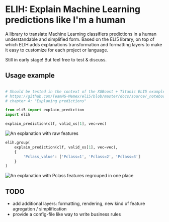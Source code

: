 
# ELIH: Explain Machine Learning predictions like I'm a human

A library to translate Machine Learning classifiers predictions in a human understandable and simplified form.
Based on the ELI5 library, on top of which ELIH adds explanations transformation and formatting layers to make it easy to customize for each project or language.

Still in early stage! But feel free to test & discuss.

## Usage example

```python

# Should be tested in the context of the XGBoost + Titanic ELI5 example
# https://github.com/TeamHG-Memex/eli5/blob/master/docs/source/_notebooks/xgboost-titanic.rst
# chapter 4: "Explaning predictions"

from eli5 import explain_prediction
import elih

explain_prediction(clf, valid_xs[1], vec=vec)
```

![An explanation with raw features](https://github.com/fvinas/elih/blob/master/doc/example1.png)

```python
elih.group(
    explain_prediction(clf, valid_xs[1], vec=vec),
    {
        'Pclass_value': ['Pclass=1', 'Pclass=2', 'Pclass=3']
    }
)
```

![An explanation with Pclass features regrouped in one place](https://github.com/fvinas/elih/blob/master/doc/example2.png)

## TODO

- add additional layers: formatting, rendering, new kind of feature agregation / simplification
- provide a config-file like way to write business rules


